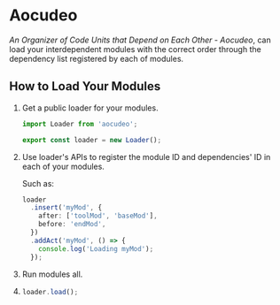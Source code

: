 # Aocudeo

*An Organizer of Code Units that Depend on Each Other* - *Aocudeo*, can load your interdependent modules with the correct order through the dependency list registered by each of modules.

## How to Load Your Modules

1. Get a public loader for your modules.

   ```ts
   import Loader from 'aocudeo';

   export const loader = new Loader();
   ```

2. Use loader's APIs to register the module ID and dependencies' ID in each of your modules.

   Such as:

   ```ts
   loader
     .insert('myMod', {
       after: ['toolMod', 'baseMod'],
       before: 'endMod',
     })
     .addAct('myMod', () => {
       console.log('Loading myMod');
     });
   ```

3. Run modules all.

4. ```ts
   loader.load();
   ```
